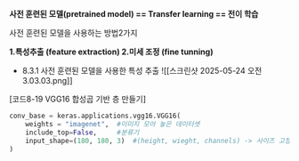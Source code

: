 
__사전 훈련된 모델(pretrained model) 
				== Transfer learning
				== 전이 학습__

사전 훈련된 모델을 사용하는 방법2가지

__1.특성추출 (feature extraction)
2.미세 조정 (fine tunning)__

- 8.3.1 사전 훈련된 모델을 사용한 특성 추출
![[스크린샷 2025-05-24 오전 3.03.03.png]]



[코드8-19 VGG16 합성곱 기반 층 만들기]
```python
conv_base = keras.applications.vgg16.VGG16(
	weights = "imagenet",  #이미지 모아 놓은 데이터셋
	include_top=False,     #분류기
	input_shape=(180, 180, 3)  #(height, wieght, channels) -> 사이즈 고정
)
```

